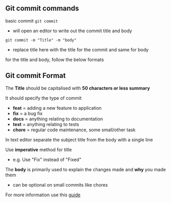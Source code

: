 ## Git commit commands

basic commit `git commit`
- will open an editor to write out the commit title and body

`git commit -m "Title" -m "body"`
- replace title here with the title for the commit and same for body

for the title and body, follow the below formats 

## Git commit Format
 
The **Title** should be capitalised with **50 characters or less summary**

It should specify the type of commit
- **feat** = adding a new feature to application
- **fix** = a bug fix
- **docs** = anything relating to documentation
- **test** = anything relating to tests
- **chore** = regular code maintenance, some small/other task

In text editor separate the subject title from the body with a single line

Use **imperative** method for title
- e.g. Use "Fix" instead of "Fixed"

The **body** is primarily used to explain the changes made and **why** you made them
- can be optional on small commits like chores

For more information use this [guide](https://www.freecodecamp.org/news/writing-good-commit-messages-a-practical-guide/)